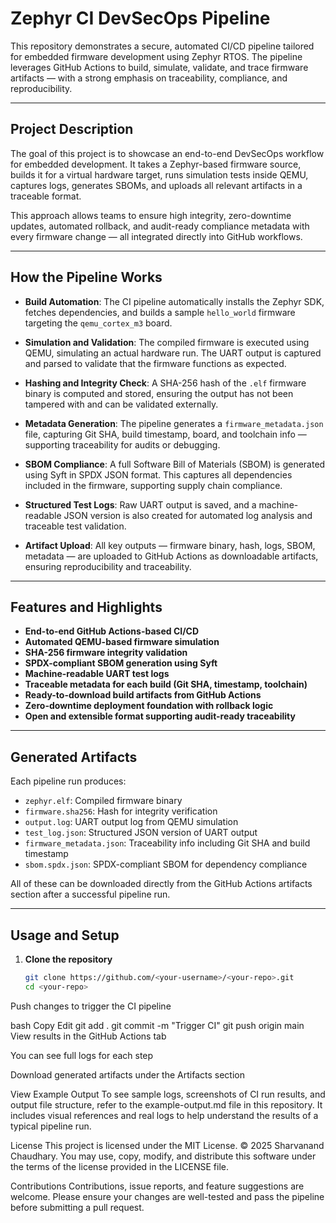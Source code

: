 # Zephyr CI DevSecOps Pipeline

This repository demonstrates a secure, automated CI/CD pipeline tailored for embedded firmware development using Zephyr RTOS. The pipeline leverages GitHub Actions to build, simulate, validate, and trace firmware artifacts — with a strong emphasis on traceability, compliance, and reproducibility.

---

## **Project Description**

The goal of this project is to showcase an end-to-end DevSecOps workflow for embedded development. It takes a Zephyr-based firmware source, builds it for a virtual hardware target, runs simulation tests inside QEMU, captures logs, generates SBOMs, and uploads all relevant artifacts in a traceable format.

This approach allows teams to ensure high integrity, zero-downtime updates, automated rollback, and audit-ready compliance metadata with every firmware change — all integrated directly into GitHub workflows.

---

## **How the Pipeline Works**

- **Build Automation**: The CI pipeline automatically installs the Zephyr SDK, fetches dependencies, and builds a sample `hello_world` firmware targeting the `qemu_cortex_m3` board.
  
- **Simulation and Validation**: The compiled firmware is executed using QEMU, simulating an actual hardware run. The UART output is captured and parsed to validate that the firmware functions as expected.

- **Hashing and Integrity Check**: A SHA-256 hash of the `.elf` firmware binary is computed and stored, ensuring the output has not been tampered with and can be validated externally.

- **Metadata Generation**: The pipeline generates a `firmware_metadata.json` file, capturing Git SHA, build timestamp, board, and toolchain info — supporting traceability for audits or debugging.

- **SBOM Compliance**: A full Software Bill of Materials (SBOM) is generated using Syft in SPDX JSON format. This captures all dependencies included in the firmware, supporting supply chain compliance.

- **Structured Test Logs**: Raw UART output is saved, and a machine-readable JSON version is also created for automated log analysis and traceable test validation.

- **Artifact Upload**: All key outputs — firmware binary, hash, logs, SBOM, metadata — are uploaded to GitHub Actions as downloadable artifacts, ensuring reproducibility and traceability.

---

## **Features and Highlights**

- **End-to-end GitHub Actions-based CI/CD**
- **Automated QEMU-based firmware simulation**
- **SHA-256 firmware integrity validation**
- **SPDX-compliant SBOM generation using Syft**
- **Machine-readable UART test logs**
- **Traceable metadata for each build (Git SHA, timestamp, toolchain)**
- **Ready-to-download build artifacts from GitHub Actions**
- **Zero-downtime deployment foundation with rollback logic**
- **Open and extensible format supporting audit-ready traceability**

---

## **Generated Artifacts**

Each pipeline run produces:

- `zephyr.elf`: Compiled firmware binary
- `firmware.sha256`: Hash for integrity verification
- `output.log`: UART output log from QEMU simulation
- `test_log.json`: Structured JSON version of UART output
- `firmware_metadata.json`: Traceability info including Git SHA and build timestamp
- `sbom.spdx.json`: SPDX-compliant SBOM for dependency compliance

All of these can be downloaded directly from the GitHub Actions artifacts section after a successful pipeline run.

---

## **Usage and Setup**

1. **Clone the repository**
   ```bash
   git clone https://github.com/<your-username>/<your-repo>.git
   cd <your-repo>
Push changes to trigger the CI pipeline

bash
Copy
Edit
git add .
git commit -m "Trigger CI"
git push origin main
View results in the GitHub Actions tab

You can see full logs for each step

Download generated artifacts under the Artifacts section

View Example Output
To see sample logs, screenshots of CI run results, and output file structure, refer to the example-output.md file in this repository. It includes visual references and real logs to help understand the results of a typical pipeline run.

License
This project is licensed under the MIT License.
© 2025 Sharvanand Chaudhary. You may use, copy, modify, and distribute this software under the terms of the license provided in the LICENSE file.

Contributions
Contributions, issue reports, and feature suggestions are welcome. Please ensure your changes are well-tested and pass the pipeline before submitting a pull request.

